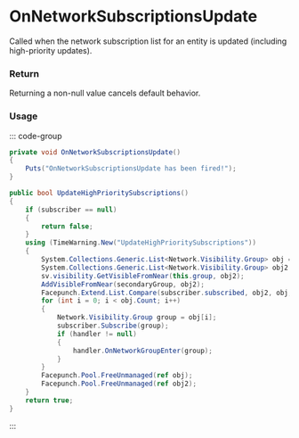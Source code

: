 # OnNetworkSubscriptionsUpdate
<Badge type="info" text="Network"/>[<Badge type="danger" text="Carbon Compatible"/>](https://github.com/CarbonCommunity/Carbon)[<Badge type="warning" text="Oxide Compatible"/>](https://github.com/OxideMod/Oxide.Rust)
Called when the network subscription list for an entity is updated (including high-priority updates).

### Return
Returning a non-null value cancels default behavior.

### Usage
::: code-group
```csharp [Example]
private void OnNetworkSubscriptionsUpdate()
{
	Puts("OnNetworkSubscriptionsUpdate has been fired!");
}
```
```csharp [Source — Facepunch.Network @ Network.Networkable]
public bool UpdateHighPrioritySubscriptions()
{
	if (subscriber == null)
	{
		return false;
	}
	using (TimeWarning.New("UpdateHighPrioritySubscriptions"))
	{
		System.Collections.Generic.List<Network.Visibility.Group> obj = Facepunch.Pool.Get<System.Collections.Generic.List<Network.Visibility.Group>>();
		System.Collections.Generic.List<Network.Visibility.Group> obj2 = Facepunch.Pool.Get<System.Collections.Generic.List<Network.Visibility.Group>>();
		sv.visibility.GetVisibleFromNear(this.group, obj2);
		AddVisibleFromNear(secondaryGroup, obj2);
		Facepunch.Extend.List.Compare(subscriber.subscribed, obj2, obj, null, null);
		for (int i = 0; i < obj.Count; i++)
		{
			Network.Visibility.Group group = obj[i];
			subscriber.Subscribe(group);
			if (handler != null)
			{
				handler.OnNetworkGroupEnter(group);
			}
		}
		Facepunch.Pool.FreeUnmanaged(ref obj);
		Facepunch.Pool.FreeUnmanaged(ref obj2);
	}
	return true;
}

```
:::
